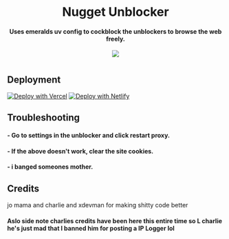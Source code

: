 <h1 align="center">Nugget Unblocker</h1>

<h4 align="center">Uses emeralds uv config to cockblock the unblockers to browse the web freely.</h3>

<p align="center">
<a href="(https://discord.com/invite/DHtCqX3vGx)">
  <img src="https://dcbadge.vercel.app/api/server/DHtCqx3vGx"/>
</a>
</p>
<h1></h1>
<h2>Deployment</h2>

[![Deploy with Vercel](https://vercel.com/button)](https://vercel.com/new/clone?repository-url=[https%3A%2F%2Fgithub.com%2Fdragon731012%2FDM-unbl0cker%2Ftree%2Fstatic](https://github.com/epicdev293/Nugget-lockerun))
[![Deploy with Netlify](https://www.netlify.com/img/deploy/button.svg)](https://app.netlify.com/start/deploy?repository=[https://github.com/dragon731012/DM-unbl0cker](https://github.com/epicdev293/Nugget-lockerun))

<h2>Troubleshooting</h2>

<h4> - Go to settings in the unblocker and click restart proxy.</h4>
<h4> - If the above doesn't work, clear the site cookies.</h4>
<h4> - i banged someones mother.</h4>
<h2>Credits</h2>
jo mama and charlie and xdevman for making shitty code better
<h4>Aslo side note charlies credits have been here this entire time so L charlie he's just mad that I banned him for posting a IP Logger lol</h4>
